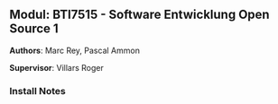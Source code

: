 ## Modul: BTI7515 - Software Entwicklung Open Source 1

**Authors**: Marc Rey, Pascal Ammon

**Supervisor**: Villars Roger

### Install Notes